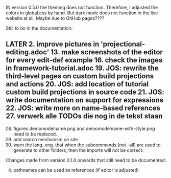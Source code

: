 IN version 0.5.0 the theming does not function. Therefore, I adjusted the colors in global.css by hand. 
But dark mode does not function in the live website at all. Maybe due to GitHub pages????

[//]: # (TODO!!!)

Still to do in the documentation:

LATER 2. improve pictures in 'projectional-editing.adoc'
13. make screenshots of the editor for every edit-def example
16. check the images in framework-tutorial.adoc
19. JOS: rewrite the third-level pages on custom build projections and actions
20. JOS: add location of tutorial custom build projections in source code
21. JOS: write documentation on support for expressions
22. JOS: write more on name-based references
27. verwerk alle TODOs die nog in de tekst staan
--
28. figures demomodelname.png and demomodelname-with-style.png need to be replaced.
29. add search mechanism on site
30. warn the lang. eng. that when the subcommands (not -all) are used to generate to
 other folders, then the imports will not be correct.
    
Changes made from version 0.1.0 onwards that still need to be documented:

4. pathnames can be used as references (if editor is adjusted)
